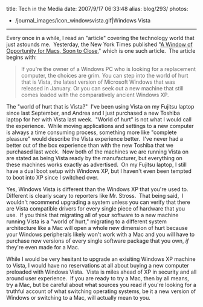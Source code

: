 title: Tech in the Media
date: 2007/9/17 06:33:48
alias: blog/293/
photos:
- /journal_images/icon_windowsvista.gif|Windows Vista
---
Every once in a while, I read an "article" covering the technology world that just astounds me.  Yesterday, the New York Times published "[A Window of Opportunity for Macs, Soon to Close](http://www.nytimes.com/2007/09/16/technology/16digi.html?ex=1347595200&en=7d6cd1aff71e9ca1&ei=5088&partner=rssnyt&emc=rss)," which is one such article.  The article begins with:

> If you're the owner of a Windows PC who is looking for a replacement computer, the choices are grim. You can step into the world of hurt that is Vista, the latest version of Microsoft Windows that was released in January. Or you can seek out a new machine that still comes loaded with the comparatively ancient Windows XP.

The "world of hurt that is Vista?"  I've been using Vista on my Fujitsu laptop since last September, and Andrea and I just purchased a new Toshiba laptop for her with Vista last week.  "World of hurt" is not what I would call the experience.  While moving applications and settings to a new computer is always a time consuming process, something more like "complete pleasure" would describe the Vista experience better.  I've never had a better out of the box experience than with the new Toshiba that we purchased last week.  Now both of the machines we are running Vista on are stated as being Vista ready by the manufacturer, but everything on these machines works exactly as advertised.  On my Fujitsu laptop, I still have a dual boot setup with Windows XP, but I haven't even been tempted to boot into XP since I switched over.

Yes, Windows Vista is different than the Windows XP that you're used to.  Different is clearly scary to reporters like Mr. Stross.  That being said,  I wouldn't recommend upgrading a system unless you can verify that there are Vista compatible drivers for every single piece of hardware that you use.  If you think that migrating all of your software to a new machine running Vista is a "world of hurt," migrating to a different system architecture like a Mac will open a whole new dimension of hurt because your Windows peripherals likely won't work with a Mac and you will have to purchase new versions of every single software package that you own, _if_ they're even made for a Mac.

While I would be very hesitant to upgrade an exisiting Windows XP machine to Vista, I would have no reservations at all about buying a new computer preloaded with Windows Vista.  Vista is miles ahead of XP in security and all around user experience.  If you are ready to try a Mac, then by all means, try a Mac, but be careful about what sources you read if you're looking for a truthful account of what switching operating systems, be it a new version of Windows or switching to a Mac, will actually mean to you.